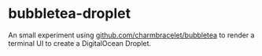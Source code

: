 # bubbletea-droplet

An small experiment using [github.com/charmbracelet/bubbletea](https://github.com/charmbracelet/bubbletea)
to render a terminal UI to create a DigitalOcean Droplet.

